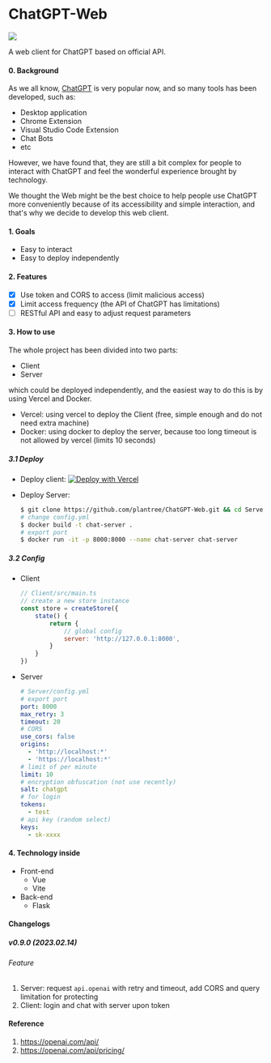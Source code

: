 # ChatGPT-Web
<p align="left">
<a href="https://opensource.org/licenses/MIT"><img src="https://img.shields.io/badge/License-MIT-green.svg"></a>
</p>

A web client for ChatGPT based on official API.

#### 0. Background

As we all know, [ChatGPT](https://openai.com/blog/chatgpt/) is very popular now, and so many tools has been developed, such as:

- Desktop application
- Chrome Extension
- Visual Studio Code Extension
- Chat Bots
- etc

However, we have found that, they are still a bit complex for people to interact with ChatGPT and feel the wonderful experience brought by technology. 

We thought the Web might be the best choice to help people use ChatGPT more conveniently because of its accessibility and simple interaction, and that's why we decide to develop this web client.

#### 1. Goals

- Easy to interact
- Easy to deploy independently

#### 2. Features

- [x] Use token and CORS to access (limit malicious access)
- [x] Limit access frequency (the API of ChatGPT has limitations)
- [ ] RESTful API and easy to adjust request parameters

#### 3. How to use

The whole project has been divided into two parts:

- Client
- Server

which could be deployed independently, and the easiest way to do this is by using Vercel and Docker.

- Vercel: using vercel to deploy the Client (free, simple enough and do not need extra machine)
- Docker: using docker to deploy the server, because too long timeout is not allowed by vercel (limits 10 seconds)

##### 3.1 Deploy

- Deploy client: [![Deploy with Vercel](https://vercel.com/button)](https://vercel.com/new/clone?repository-url=https://github.com/plantree/ChatGPT-Web/tree/main/Client)

- Deploy Server:

  ```bash
  $ git clone https://github.com/plantree/ChatGPT-Web.git && cd Server
  # change config.yml
  $ docker build -t chat-server .
  # export port
  $ docker run -it -p 8000:8000 --name chat-server chat-server
  ```

##### 3.2 Config

- Client

  ```javascript
  // Client/src/main.ts
  // create a new store instance
  const store = createStore({
      state() {
          return {
              // global config
              server: 'http://127.0.0.1:8000',
          }
      }
  })
  ```

- Server

  ```yaml
  # Server/config.yml
  # export port
  port: 8000
  max_retry: 3
  timeout: 20
  # CORS
  use_cors: false
  origins: 
    - 'http://localhost:*'
    - 'https://localhost:*'
  # limit of per minute
  limit: 10
  # encryption obfuscation (not use recently)
  salt: chatgpt
  # for login
  tokens: 
    - test
  # api key (random select)
  keys:
    - sk-xxxx
  ```

#### 4. Technology inside

- Front-end
  - Vue
  - Vite
- Back-end
  - Flask

#### Changelogs

##### v0.9.0 (2023.02.14)

###### Feature

1. Server: request `api.openai` with retry and timeout, add CORS and query limitation for protecting
2. Client: login and chat with server upon token

#### Reference

1. https://openai.com/api/
1. https://openai.com/api/pricing/

